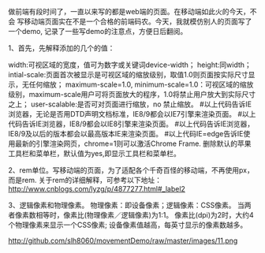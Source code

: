 做前端有段时间了，一直以来写的都是web端的页面。在移动端如此火的今天，不会
写移动端页面实在不是一个合格的前端码农。今天，我就模仿别人的页面写了一个demo,
记录了一些写demo的注意点，方便日后翻阅。

1、首先，先解释添加的几个<meta>的值：
<meta name="viewport" content="width=device-width,initial-scale=1.0,maximum-scale=1.0,user-scalable=1.0">
<meta name="apple-mobile-web-app-capable" content="yes">
<meta http-equiv="X-UA-COMPATIBLE" content="IE=edge">


 <meta name="viewport" content="width=device-width, initial-scale=1.0, maximum-scale=1.0, user-scalable=1.0">     
         width:可视区域的宽度，值可为数字或关键词device-width；
         height:同width；
         intial-scale:页面首次被显示是可视区域的缩放级别，取值1.0则页面按实际尺寸显示，无任何缩放；
         maximum-scale=1.0, minimum-scale=1.0：可视区域的缩放级别，maximum-scale用户可将页面放大的程序，1.0将禁止用户放大到实际尺寸之上；
         user-scalable:是否可对页面进行缩放，no 禁止缩放。
<meta http-equiv="x-ua-compatible" content="IE=edge">
         <meta http-equiv="X-UA-Compatible" content="IE=7">  
         #以上代码告诉IE浏览器，无论是否用DTD声明文档标准，IE8/9都会以IE7引擎来渲染页面。  
         <meta http-equiv="X-UA-Compatible" content="IE=8">  
         #以上代码告诉IE浏览器，IE8/9都会以IE8引擎来渲染页面。  
         <meta http-equiv="X-UA-Compatible" content="IE=edge">  
         #以上代码告诉IE浏览器，IE8/9及以后的版本都会以最高版本IE来渲染页面。  
         <meta http-equiv="X-UA-Compatible" content="IE=7,IE=9">  
         <meta http-equiv="X-UA-Compatible" content="IE=7,9">  
         <meta http-equiv="X-UA-Compatible" content="IE=Edge,chrome=1">
         #以上代码IE=edge告诉IE使用最新的引擎渲染网页，chrome=1则可以激活Chrome Frame.
  
<meta name="apple-mobile-web-app-capable" content="yes">
         删除默认的苹果工具栏和菜单栏，默认值为yes,即显示工具栏和菜单栏。

2、rem单位。写移动端的页面，为了适配各个千奇百怪的移动端，不再使用px，而是rem.
关于rem的详细解释，可参考以下地址：
http://www.cnblogs.com/lyzg/p/4877277.html#_label2


3、逻辑像素和物理像素。
  物理像素：即设备像素；逻辑像素：CSS像素。
  当两者像素数相等时，像素比(物理像素／逻辑像素)为1:1。
  像素比(dpi)为2时，大约4个物理像素来显示一个CSS像素;
  设备像素值越高，每英寸显示的像素数越多。
  
  http://github.com/slh8060/movementDemo/raw/master/images/11.png
  
  
  
  
  
